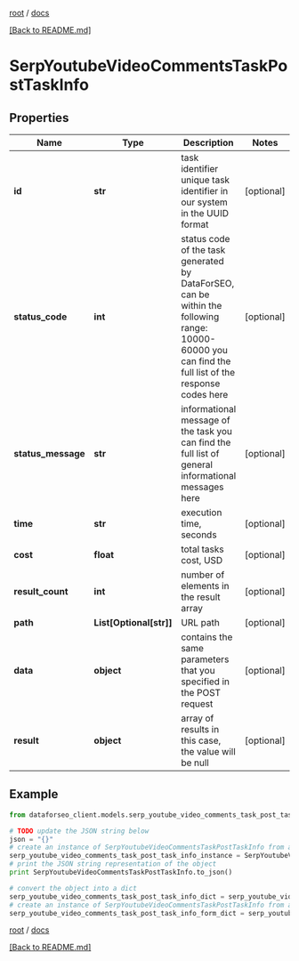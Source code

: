 [root](./../ "root") / [docs](./ "docs")

[[Back to README.md]](./../README.md "[Back to README.md]")

# SerpYoutubeVideoCommentsTaskPostTaskInfo

## Properties

Name | Type | Description | Notes
------------ | ------------- | ------------- | -------------
**id** | **str** | task identifier unique task identifier in our system in the UUID format | [optional]
**status_code** | **int** | status code of the task generated by DataForSEO, can be within the following range: 10000-60000 you can find the full list of the response codes here | [optional]
**status_message** | **str** | informational message of the task you can find the full list of general informational messages here | [optional]
**time** | **str** | execution time, seconds | [optional]
**cost** | **float** | total tasks cost, USD | [optional]
**result_count** | **int** | number of elements in the result array | [optional]
**path** | **List[Optional[str]]** | URL path | [optional]
**data** | **object** | contains the same parameters that you specified in the POST request | [optional]
**result** | **object** | array of results in this case, the value will be null | [optional]

## Example

```python
from dataforseo_client.models.serp_youtube_video_comments_task_post_task_info import SerpYoutubeVideoCommentsTaskPostTaskInfo

# TODO update the JSON string below
json = "{}"
# create an instance of SerpYoutubeVideoCommentsTaskPostTaskInfo from a JSON string
serp_youtube_video_comments_task_post_task_info_instance = SerpYoutubeVideoCommentsTaskPostTaskInfo.from_json(json)
# print the JSON string representation of the object
print SerpYoutubeVideoCommentsTaskPostTaskInfo.to_json()

# convert the object into a dict
serp_youtube_video_comments_task_post_task_info_dict = serp_youtube_video_comments_task_post_task_info_instance.to_dict()
# create an instance of SerpYoutubeVideoCommentsTaskPostTaskInfo from a dict
serp_youtube_video_comments_task_post_task_info_form_dict = serp_youtube_video_comments_task_post_task_info.from_dict(serp_youtube_video_comments_task_post_task_info_dict)
```

  

[root](./../ "root") / [docs](./ "docs")

[[Back to README.md]](./../README.md "[Back to README.md]")